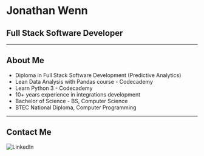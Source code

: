 
<!--
### Hi there 👋
**jw-coder84/jw-coder84** is a ✨ _special_ ✨ repository because its `README.md` (this file) appears on your GitHub profile.

Here are some ideas to get you started:

- 🔭 I’m currently working on ...
- 🌱 I’m currently learning ...
- 👯 I’m looking to collaborate on ...
- 🤔 I’m looking for help with ...
- 💬 Ask me about ...
- 📫 How to reach me: ...
- 😄 Pronouns: ...
- ⚡ Fun fact: ...
-->
<picture>
 <source media="(prefers-color-scheme: dark)" srcset="YOUR-DARKMODE-IMAGE">
 <source media="(prefers-color-scheme: light)" srcset="YOUR-LIGHTMODE-IMAGE">
 <img alt="" src="YOUR-DEFAULT-IMAGE">
</picture>


# Jonathan Wenn
## Full Stack Software Developer
<hr>

## About Me
* Diploma in Full Stack Software Development (Predictive Analytics)
* Lean Data Analysis with Pandas course - Codecademy
* Learn Python 3 - Codecademy
* 10+ years experience in integrations development
* Bachelor of Science - BS, Computer Science
* BTEC National Diploma, Computer Programming
<hr>

## Contact Me

![LinkedIn](https://img.shields.io/badge/linkedin-%230077B5.svg?style=plastic&logo=linkedin&logoColor=white)



